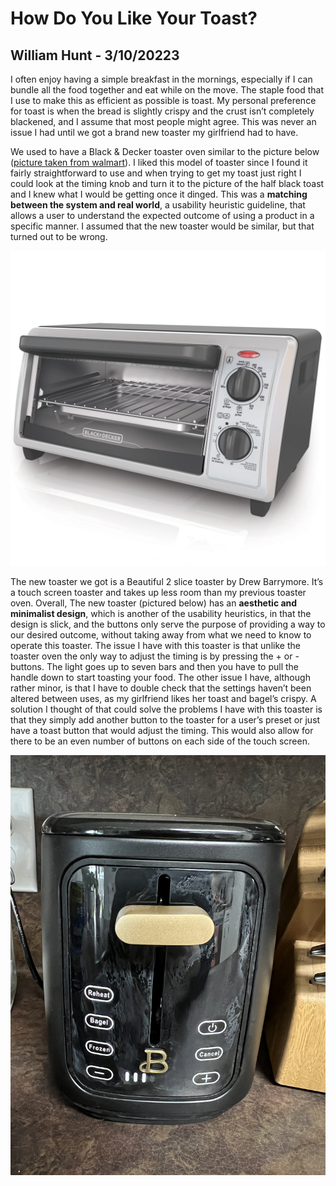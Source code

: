 # How Do You Like Your Toast?
## William Hunt - 3/10/20223 

I often enjoy having a simple breakfast in the mornings, especially if I can bundle all the food together and eat while on the move. The staple food that I use to make this as efficient as possible is toast. My personal preference for toast is when the bread is slightly crispy and the crust isn’t completely blackened, and I assume that most people might agree. This was never an issue I had until we got a brand new toaster my girlfriend had to have.

We used to have a Black & Decker toaster oven similar to the picture below ([picture taken from walmart](https://www.walmart.com/ip/Black-Decker-4-Slice-Toaster-Oven/26854389)). I liked this model of toaster since I found it fairly straightforward to use and when trying to get my toast just right I could look at the timing knob and turn it to the picture of the half black toast and I knew what I would be getting once it dinged. This was a **matching between the system and real world**, a usability heuristic guideline, that allows a user to understand the expected outcome of using a product in a specific manner. I assumed that the new toaster would be similar, but that turned out to be wrong.

![alt text](https://github.com/UsabilityEngineering/ux-portfolio-WCHunt/blob/master/assets/toasteroven.jpg)

The new toaster we got is a Beautiful 2 slice toaster by Drew Barrymore. It’s a touch screen toaster and takes up less room than my previous toaster oven.  Overall, The new toaster (pictured below) has an **aesthetic and minimalist design**,  which is another of the usability heuristics, in that the design is slick, and the buttons only serve the purpose of providing a way to our desired outcome, without taking away from what we need to know to operate this toaster. The issue I have with this toaster is that unlike the toaster oven the only way to adjust the timing is by pressing the + or - buttons. The light goes up to seven bars and then you have to pull the handle down to start toasting your food. The other issue I have, although rather minor, is that I have to double check that the settings haven’t been altered between uses, as my girlfriend likes her toast and bagel’s crispy. A solution I thought of that could solve the problems I have with this toaster is that they simply add another button to the toaster for a user’s preset or just have a toast button that would adjust the timing. This would also allow for there to be an even number of buttons on each side of the touch screen.

![alt text](https://github.com/UsabilityEngineering/ux-portfolio-WCHunt/blob/master/assets/new.jpg)
